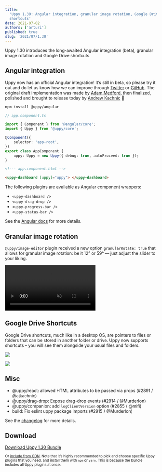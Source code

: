 ```yaml
---
title:
  'Uppy 1.30: Angular integration, granular image rotation, Google Drive
  shortcuts'
date: 2021-07-02
authors: ['arturi']
published: true
slug: '2021/07/1.30'
---
```


Uppy 1.30 introduces the long-awaited Angular integration (beta), granular image
rotation and Google Drive shortcuts.

<!--truncate-->

## Angular integration

Uppy now has an official Angular integration! It’s still in beta, so please try
it out and do let us know how we can improve through
[Twitter](https://mobile.twitter.com/uppy_io/) or
[GitHub](https://github.com/transloadit/uppy). The original draft implementation
was made by [Adam Medford](https://github.com/adammedford), then finalized,
polished and brought to release today by
[Andrew Kachnic](https://github.com/ajkachnic) 👏

```sh
npm install @uppy/angular
```

```ts
// app.component.ts

import { Component } from '@angular/core';
import { Uppy } from '@uppy/core';

@Component({
	selector: 'app-root',
})
export class AppComponent {
	uppy: Uppy = new Uppy({ debug: true, autoProceed: true });
}
```

```html
<!--- app.component.html -->

<uppy-dashboard [uppy]="uppy"> </uppy-dashboard>
```

The following plugins are available as Angular component wrappers:

- `<uppy-dashboard />`
- `<uppy-drag-drop />`
- `<uppy-progress-bar />`
- `<uppy-status-bar />`

See the [Angular docs](/docs/angular/) for more details.

## Granular image rotation

`@uppy/image-editor` plugin received a new option `granularRotate: true` that
allows for granular image rotation: be it 12° or 59° — just adjust the slider to
your liking.

<video alt="" muted autoplay loop>
  <source src="/img/blog/1.30/granular-rotation.mp4" type="video/mp4" />
  Your browser does not support the video tag: https://uppy.io/img/blog/1.30/granular-rotation.mp4
</video>

## Google Drive Shortcuts

Google Drive shortcuts, much like in a desktop OS, are pointers to files or
folders that can be stored in another folder or drive. Uppy now supports
shortcuts – you will see them alongside your usual files and folders.

![](/img/blog/1.30/drive-shortcut.png)

![](/img/blog/1.30/uppy-shortcut.png)

## Misc

- @uppy/react: allowed HTML attributes to be passed via props (#2891 /
  @ajkachnic)
- @uppy/drag-drop: Expose drag-drop events (#2914 / @Murderlon)
- @uppy/companion: add `logClientVersion` option (#2855 / @mifi)
- build: Fix eslint uppy package imports (#2915 / @Murderlon)

See the
[changelog](https://github.com/transloadit/uppy/blob/master/CHANGELOG.md#1300)
for more details.

## Download

<a class="TryButton" href="https://releases.transloadit.com/uppy/v1.29.1/uppy-v1.30.0.zip">Download
Uppy 1.30 Bundle</a>

<small>Or [include from CDN](https://uppy.io/docs/). Note that it’s highly
recommended to pick and choose specific Uppy plugins that you need, and install
them with `npm` or `yarn`. This is because the bundle includes all Uppy plugins
at once.</small>
